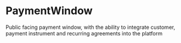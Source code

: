 # PaymentWindow
Public facing payment window, with the ability to integrate customer, payment instrument and recurring agreements into the platform
